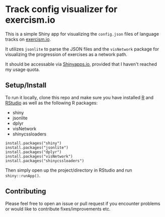 # Track config visualizer for exercism.io

This is a simple Shiny app for visualizing the `config.json` files of language tracks 
on [exercism.io](http://exercism.io/). 

It utilizes `jsonlite` to parse the JSON files and the `visNetwork` package for visualizing 
the progression of exercises as a network path.

It should be accessable via [Shinyapps.io](https://jonmcalder.shinyapps.io/exercism-config-viz/), 
provided that I haven't reached my usage quota.

## Setup/Install

To run it locally, clone this repo and make sure you have installed [R](https://cran.r-project.org/) and [RStudio](https://www.rstudio.com/) as well as the following R packages:

- shiny
- jsonlite
- dplyr
- visNetwork
- shinycssloaders
  
```
install.packages("shiny")
install.packages("jsonlite")
install.packages("dplyr")
install.packages("visNetwork")
install.packages("shinycssloaders")
```

Then simply open up the project/directory in RStudio and run `shiny::runApp()`.

## Contributing

Please feel free to open an issue or pull request if you encounter problems or would like to contribute fixes/improvements etc.
